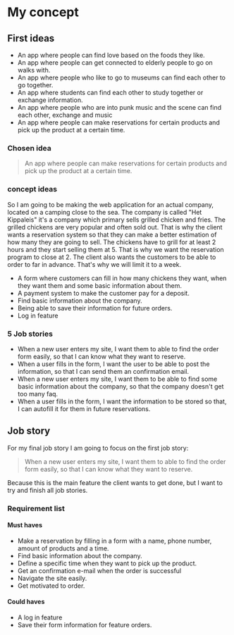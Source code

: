 # My concept

## First ideas

- An app where people can find love based on the foods they like.
- An app where people can get connected to elderly people to go on walks with.
- An app where people who like to go to museums can find each other to go together.
- An app where students can find each other to study together or exchange information.
- An app where people who are into punk music and the scene can find each other, exchange and music
- An app where people can make reservations for certain products and pick up the product at a certain time.

### Chosen idea

> An app where people can make reservations for certain products and pick up the product at a certain time.

### concept ideas

So I am going to be making the web application for an actual company, located on a camping close to the sea. The company is called "Het Kippaleis" it's a company which primary sells grilled chicken and fries. The grilled chickens are very popular and often sold out. That is why the client wants a reservation system so that they can make a better estimation of how many they are going to sell. The chickens have to grill for at least 2 hours and they start selling them at 5. That is why we want the reservation program to close at 2. The client also wants the customers to be able to order to far in advance. That's why we will limit it to a week.

- A form where customers can fill in how many chickens they want, when they want them and some basic information about them.
- A payment system to make the customer pay for a deposit.
- Find basic information about the company.
- Being able to save their information for future orders.
- Log in feature


### 5 Job stories

- When a new user enters my site, I want them to able to find the order form easily, so that I can know what they want to reserve.
- When a user fills in the form, I want the user to be able to post the information, so that I can send them an confirmation email.
- When a new user enters my site, I want them to be able to find some basic information about the company, so that the company doesn't get too many faq.
- When a user fills in the form, I want the information to be stored so that, I can autofill it for them in future reservations. 


## Job story

For my final job story I am going to focus on the first job story:
> When a new user enters my site, I want them to able to find the order form easily, so that I can know what they want to reserve.

Because this is the main feature the client wants to get done, but I want to try and finish all job stories.

### Requirement list
#### Must haves

- Make a reservation by filling in a form with a name, phone number, amount of products and a time. 
 - Find basic information about the company.
 - Define a specific time when they want to pick up the product.
 - Get an confirmation e-mail when the order is successful
 - Navigate the site easily.
 - Get motivated to order. 

 #### Could haves

 - A log in feature
 - Save their form information for feature orders. 


